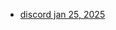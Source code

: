 

- [discord jan 25, 2025](https://discord.com/channels/869392257814519848/1199799855007158352/1332927093058703432)
